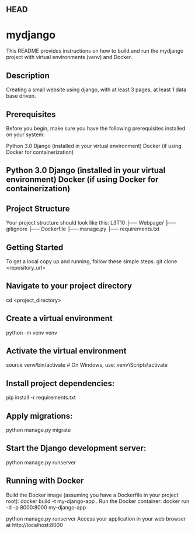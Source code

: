  ## HEAD
# mydjango 
This README provides instructions on how to build and run the mydjango project with virtual environments (venv) and Docker.

## Description 
Creating a small website using django, with at least 3 pages, at least 1 data base driven.

## Prerequisites

Before you begin, make sure you have the following prerequisites installed on your system:

Python 3.0
Django (installed in your virtual environment)
Docker (if using Docker for containerization)


## Python 3.0 Django (installed in your virtual environment) Docker (if using Docker for containerization)
## Project Structure
Your project structure should look like this: L3T10 ├── Webpage/ ├── gitignore ├── Dockerfile ├── manage.py ├── requirements.txt

## Getting Started
To get a local copy up and running, follow these simple steps.
git clone <repository_url>

## Navigate to your project directory
cd <project_directory>

## Create a virtual environment
python -m venv venv

## Activate the virtual environment
source venv/bin/activate # On Windows, use: venv\Scripts\activate


## Install project dependencies:
pip install -r requirements.txt

## Apply migrations:
python manage.py migrate

## Start the Django development server:
python manage.py runserver


## Running with Docker
Build the Docker image (assuming you have a Dockerfile in your project root): docker build -t my-django-app . Run the Docker container: docker run -d -p 8000:8000 my-django-app

python manage.py runserver Access your application in your web browser at http://localhost:8000


